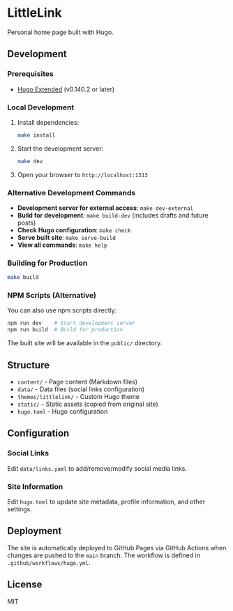 # LittleLink

Personal home page built with Hugo.

## Development

### Prerequisites

- [Hugo Extended](https://gohugo.io/installation/) (v0.140.2 or later)

### Local Development

1. Install dependencies:

   ```bash
   make install
   ```

2. Start the development server:

   ```bash
   make dev
   ```

3. Open your browser to `http://localhost:1313`

### Alternative Development Commands

- **Development server for external access**: `make dev-external`
- **Build for development**: `make build-dev` (includes drafts and future posts)
- **Check Hugo configuration**: `make check`
- **Serve built site**: `make serve-build`
- **View all commands**: `make help`

### Building for Production

```bash
make build
```

### NPM Scripts (Alternative)

You can also use npm scripts directly:

```bash
npm run dev    # Start development server
npm run build  # Build for production
```

The built site will be available in the `public/` directory.

## Structure

- `content/` - Page content (Markdown files)
- `data/` - Data files (social links configuration)
- `themes/littlelink/` - Custom Hugo theme
- `static/` - Static assets (copied from original site)
- `hugo.toml` - Hugo configuration

## Configuration

### Social Links

Edit `data/links.yaml` to add/remove/modify social media links.

### Site Information

Edit `hugo.toml` to update site metadata, profile information, and other settings.

## Deployment

The site is automatically deployed to GitHub Pages via GitHub Actions when changes are pushed to the `main` branch. The workflow is defined in `.github/workflows/hugo.yml`.

## License

MIT
